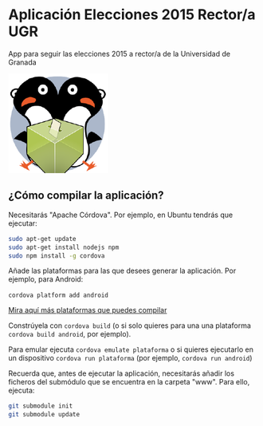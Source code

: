 # Aplicación Elecciones 2015 Rector/a UGR
App para seguir las elecciones 2015 a rector/a de la Universidad de Granada

![](icon.png)


## ¿Cómo compilar la aplicación?

Necesitarás "Apache Córdova". Por ejemplo, en Ubuntu tendrás que ejecutar:

```bash
sudo apt-get update
sudo apt-get install nodejs npm
sudo npm install -g cordova
```

Añade las plataformas para las que desees generar la aplicación. Por ejemplo, para Android:

```cordova platform add android```

[Mira aquí más plataformas que puedes compilar](https://cordova.apache.org/docs/en/4.0.0/guide_cli_index.md.html)

Constrúyela con ``cordova build`` (o si solo quieres para una una plataforma ``cordova build android``, por ejemplo).

Para emular ejecuta ``cordova emulate plataforma`` o si quieres ejecutarlo en un dispositivo ``cordova run plataforma`` (por ejemplo, ``cordova run android``)


Recuerda que, antes de ejecutar la aplicación, necesitarás añadir los ficheros del submódulo que se encuentra en la carpeta "www". Para ello, ejecuta:

```bash
git submodule init
git submodule update
```
